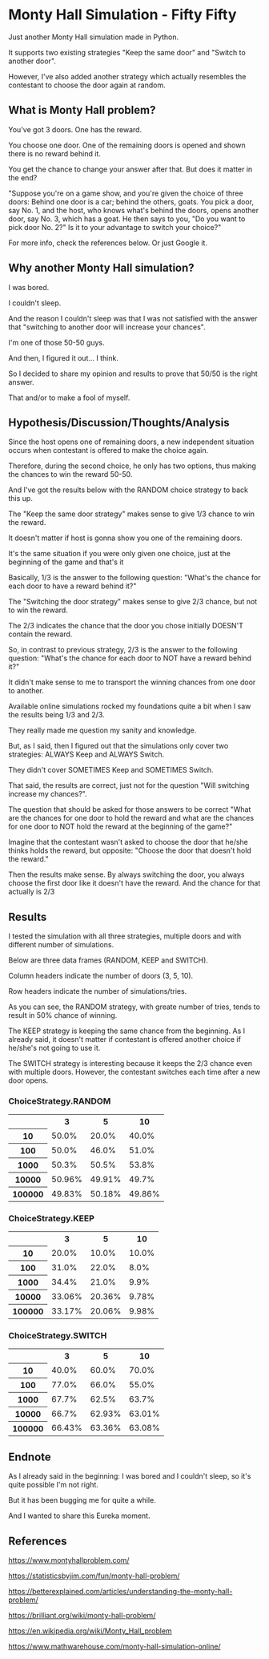 # Monty Hall Simulation - Fifty Fifty

Just another Monty Hall simulation made in Python.

It supports two existing strategies "Keep the same door" and "Switch to another door".

However, I've also added another strategy which actually resembles the contestant to choose the door again at random.

## What is Monty Hall problem?

You've got 3 doors. One has the reward.

You choose one door. One of the remaining doors is opened and shown there is no reward behind it.

You get the chance to change your answer after that. But does it matter in the end?

"Suppose you're on a game show, and you're given the choice of three doors: Behind one door is a car; behind the others, goats. You pick a door, say No. 1, and the host, who knows what's behind the doors, opens another door, say No. 3, which has a goat. He then says to you, "Do you want to pick door No. 2?" Is it to your advantage to switch your choice?"


For more info, check the references below. Or just Google it.


## Why another Monty Hall simulation?

I was bored.

I couldn't sleep.

And the reason I couldn't sleep was that I was not satisfied with the answer that "switching to another door will increase your chances".

I'm one of those 50-50 guys.

And then, I figured it out... I think.

So I decided to share my opinion and results to prove that 50/50 is the right answer.

That and/or to make a fool of myself.


## Hypothesis/Discussion/Thoughts/Analysis

Since the host opens one of remaining doors, a new independent situation occurs when contestant is offered to make the choice again.

Therefore, during the second choice, he only has two options, thus making the chances to win the reward 50-50.

And I've got the results below with the RANDOM choice strategy to back this up.


The "Keep the same door strategy" makes sense to give 1/3 chance to win the reward.

It doesn't matter if host is gonna show you one of the remaining doors.

It's the same situation if you were only given one choice, just at the beginning of the game and that's it

Basically, 1/3 is the answer to the following question: "What's the chance for each door to have a reward behind it?"


The "Switching the door strategy" makes sense to give 2/3 chance, but not to win the reward.

The 2/3 indicates the chance that the door you chose initially DOESN'T contain the reward.

So, in contrast to previous strategy, 2/3 is the answer to the following question: "What's the chance for each door to NOT have a reward behind it?"

It didn't make sense to me to transport the winning chances from one door to another.


Available online simulations rocked my foundations quite a bit when I saw the results being 1/3 and 2/3.

They really made me question my sanity and knowledge.

But, as I said, then I figured out that the simulations only cover two strategies: ALWAYS Keep and ALWAYS Switch.

They didn't cover SOMETIMES Keep and SOMETIMES Switch.

That said, the results are correct, just not for the question "Will switching increase my chances?".

The question that should be asked for those answers to be correct "What are the chances for one door to hold the reward and what are the chances for one door to NOT hold the reward at the beginning of the game?"

Imagine that the contestant wasn't asked to choose the door that he/she thinks holds the reward, but opposite: "Choose the door that doesn't hold the reward."

Then the results make sense. By always switching the door, you always choose the first door like it doesn't have the reward. And the chance for that actually is 2/3


## Results

I tested the simulation with all three strategies, multiple doors and with different number of simulations.

Below are three data frames (RANDOM, KEEP and SWITCH).

Column headers indicate the number of doors (3, 5, 10).

Row headers indicate the number of simulations/tries.


As you can see, the RANDOM strategy, with greate number of tries, tends to result in 50% chance of winning.

The KEEP strategy is keeping the same chance from the beginning. As I already said, it doesn't matter if contestant is offered another choice if he/she's not going to use it.

The SWITCH strategy is interesting because it keeps the 2/3 chance even with multiple doors. However, the contestant switches each time after a new door opens.


### ChoiceStrategy.RANDOM
<table>
  <tr>
    <td></td>
    <th>3</th>
    <th>5</th>
    <th>10</th>
  </tr>
  <tr>
    <th>10</th><td>50.0%</td><td>20.0%</td><td>40.0%</td>
  </tr>
  <tr>
    <th>100</th><td>50.0%</td><td>46.0%</td><td>51.0%</td>
  </tr>
  <tr>
    <th>1000</th><td> 50.3%</td><td>50.5%</td><td>53.8%</td>
  </tr>
  <tr>
    <th>10000</th><td>50.96%</td><td>49.91%</td><td>49.7%</td>
  </tr>
  <tr>
    <th>100000</th><td>49.83%</td><td>50.18%</td><td>49.86%</td>
  </tr>
</table>


### ChoiceStrategy.KEEP
<table>
  <tr>
    <td></td>
    <th>3</th>
    <th>5</th>
    <th>10</th>
  </tr>
  <tr>
    <th>10     </th><td>  20.0%</td><td>   10.0%</td><td>  10.0%</td>
  </tr>
  <tr>
    <th>100    </th><td>  31.0%</td><td>   22.0%</td><td>   8.0%</td>
  </tr>
  <tr>
    <th>1000   </th><td>  34.4%</td><td>   21.0%</td><td>   9.9%</td>
  </tr>
  <tr>
    <th>10000  </th><td>  33.06%</td><td>  20.36%</td><td>  9.78%</td>
  </tr>
  <tr>
    <th>100000 </th><td>  33.17%</td><td>  20.06%</td><td>  9.98%</td>
  </tr>
</table>

### ChoiceStrategy.SWITCH
<table>
  <tr>
    <td></td>
    <th>3</th>
    <th>5</th>
    <th>10</th>
  </tr>
  <tr>
    <th>10      </th><td> 40.0%  </td><td> 60.0%</td><td>   70.0%</td>
  </tr>
  <tr>
    <th>100     </th><td> 77.0%  </td><td> 66.0%</td><td>   55.0%</td>
  </tr>
  <tr>
    <th>1000    </th><td> 67.7%  </td><td> 62.5%</td><td>   63.7%</td>
  </tr>
  <tr>
    <th>10000   </th><td> 66.7%  </td><td>62.93%</td><td>  63.01%</td>
  </tr>
  <tr>
    <th>100000  </th><td>66.43%  </td><td>63.36%</td><td>  63.08%</td>
  </tr>
</table>

## Endnote

As I already said in the beginning: I was bored and I couldn't sleep, so it's quite possible I'm not right.

But it has been bugging me for quite a while.

And I wanted to share this Eureka moment.

## References

https://www.montyhallproblem.com/

https://statisticsbyjim.com/fun/monty-hall-problem/

https://betterexplained.com/articles/understanding-the-monty-hall-problem/

https://brilliant.org/wiki/monty-hall-problem/

https://en.wikipedia.org/wiki/Monty_Hall_problem

https://www.mathwarehouse.com/monty-hall-simulation-online/
